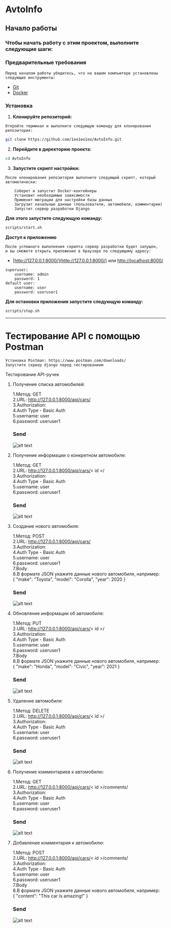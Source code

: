 
# AvtoInfo

## Начало работы

### Чтобы начать работу с этим проектом, выполните следующие шаги:

### Предварительные требования
```
Перед началом работы убедитесь, что на вашем компьютере установлены следующие инструменты:
```
- [Git](https://git-scm.com/)
- [Docker](https://www.docker.com/)



### Установка

1. **Клонируйте репозиторий:**
```
Откройте терминал и выполните следующую команду для клонирования репозитория:
```
```bash
git clone https://github.com/1eo1eo1eo/AvtoInfo.git
```

2. **Перейдите в директорию проекта:**
```bash
cd AvtoInfo
```


3. **Запустите скрипт настройки:**
```
После клонирования репозитория выполните следующий скрипт, который автоматически:

    Соберет и запустит Docker-контейнеры
    Установит необходимые зависимости
    Применит миграции для настройки базы данных
    Загрузит начальные данные (пользователи, автомобили, комментарии)
    Запустит сервер разработки Django

```
**Для этого запустите следующую команду:**
```bash
scripts/start.sh
```


**Доступ к приложению**
```
После успешного выполнения скрипта сервер разработки будет запущен,
и вы сможете открыть приложение в браузере по следующему адресу:
```

- [http://127.0.0.1:8000/](http://127.0.0.1:8000/) или 
[http://localhost:8000/](http://localhost:8000/)

```
superuser:    
    username: admin    
    password: 1    
default user:    
    username: user    
    password: useruser1        
```

**Для остановки приложения запустите следующую команду:**
```bash
scripts/stop.sh
```

---

# Тестирование API с помощью Postman

    Установка Postman: https://www.postman.com/downloads/
    Запустите сервер django перед тестированием


Тестирование API-ручек
1. Получение списка автомобилей:

    1.Метод: GET    
    2.URL: http://127.0.0.1:8000/api/cars/          
    3.Authorization:    
    4.Auth Type - Basic Auth    
    5.username: user    
    6.password: useruser1    
    ### Send

    ![alt text](README_images/image.png)
    

2. Получение информации о конкретном автомобиле:

    1.Метод: GET    
    2.URL: http://127.0.0.1:8000/api/cars/< id >/   
    3.Authorization:    
    4.Auth Type - Basic Auth    
    5.username: user    
    6.password: useruser1   
    ### Send

    ![alt text](README_images/image-1.png)

3. Создание нового автомобиля:

    1.Метод: POST   
    2.URL: http://127.0.0.1:8000/api/cars/  
    3.Authorization:    
    4.Auth Type - Basic Auth    
    5.username: user    
    6.password: useruser1   
    7.Body      
    8.В формате JSON укажите данные нового автомобиля, например:    
    {
      "make": "Toyota",
      "model": "Corolla",
      "year": 2020 
    }   
    ### Send

    ![alt text](README_images/image-2.png)

4. Обновление информации об автомобиле:

    1.Метод: PUT    
    2.URL: http://127.0.0.1:8000/api/cars/< id >/   
    3.Authorization:    
    4.Auth Type - Basic Auth    
    5.username: user    
    6.password: useruser1   
    7.Body       
    8.В формате JSON укажите данные нового автомобиля, например:    
    {
      "make": "Honda",
      "model": "Civic",
      "year": 2021
    }   
    ### Send

    ![alt text](README_images/image-3.png)

5. Удаление автомобиля:

    1.Метод: DELETE     
    2.URL: http://127.0.0.1:8000/api/cars/< id >/   
    3.Authorization:    
    4.Auth Type - Basic Auth    
    5.username: user    
    6.password: useruser1   
    ### Send

    ![alt text](README_images/image-4.png)

6. Получение комментариев к автомобилю:

    1.Метод: GET    
    2.URL: http://127.0.0.1:8000/api/cars/< id >/comments/  
    3.Authorization:    
    4.Auth Type - Basic Auth    
    5.username: user    
    6.password: useruser1   
    ### Send

    ![alt text](README_images/image-5.png)

7. Добавление комментария к автомобилю:

    1.Метод: POST   
    2.URL: http://127.0.0.1:8000/api/cars/< id >/comments/  
    3.Authorization:    
    4.Auth Type - Basic Auth    
    5.username: user    
    6.password: useruser1  
    7.Body    
    8.В формате JSON укажите данные нового автомобиля, например:   
    {
    "content": "This car is amazing!"
    }   
    ### Send

    ![alt text](README_images/image-6.png)
